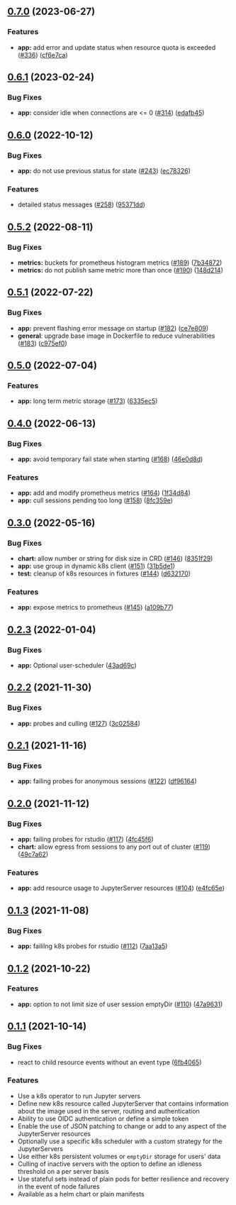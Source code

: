 ## [0.7.0](https://github.com/SwissDataScienceCenter/amalthea/compare/0.6.1...0.7.0) (2023-06-27)

### Features

* **app:** add error and update status when resource quota is exceeded ([#336](https://github.com/SwissDataScienceCenter/amalthea/issues/336)) ([cf6e7ca](https://github.com/SwissDataScienceCenter/amalthea/commit/cf6e7ca788359d6544f4b27319a34f4e9e246d39))



## [0.6.1](https://github.com/SwissDataScienceCenter/amalthea/compare/0.6.0...0.6.1) (2023-02-24)


### Bug Fixes

* **app:** consider idle when connections are <= 0 ([#314](https://github.com/SwissDataScienceCenter/amalthea/issues/314)) ([edafb45](https://github.com/SwissDataScienceCenter/amalthea/commit/edafb45f28ab55ec2e03ff8af60c113b1fbdb97a))



## [0.6.0](https://github.com/SwissDataScienceCenter/amalthea/compare/0.5.2...0.6.0) (2022-10-12)


### Bug Fixes

* **app:** do not use previous status for state ([#243](https://github.com/SwissDataScienceCenter/amalthea/issues/243)) ([ec78326](https://github.com/SwissDataScienceCenter/amalthea/commit/ec7832674538a0788f79996ff30faf59179f351b))


### Features

* detailed status messages ([#258](https://github.com/SwissDataScienceCenter/amalthea/issues/258)) ([95371dd](https://github.com/SwissDataScienceCenter/amalthea/commit/95371ddea8e09cdbccfed658a55f85ea73094cad))



## [0.5.2](https://github.com/SwissDataScienceCenter/amalthea/compare/0.5.1...0.5.2) (2022-08-11)


### Bug Fixes

* **metrics:** buckets for prometheus histogram metrics ([#189](https://github.com/SwissDataScienceCenter/amalthea/issues/189)) ([7b34872](https://github.com/SwissDataScienceCenter/amalthea/commit/7b3487207d902919e2934fda7654850d20cdd903))
* **metrics:** do not publish same metric more than once ([#190](https://github.com/SwissDataScienceCenter/amalthea/issues/190)) ([148d214](https://github.com/SwissDataScienceCenter/amalthea/commit/148d214a01f8ab97008b18c1b1089c481337d047))



## [0.5.1](https://github.com/SwissDataScienceCenter/amalthea/compare/0.5.0...0.5.1) (2022-07-22)


### Bug Fixes

* **app:** prevent flashing error message on startup ([#182](https://github.com/SwissDataScienceCenter/amalthea/issues/182)) ([ce7e809](https://github.com/SwissDataScienceCenter/amalthea/commit/ce7e80935d94fb4a03a1430bb56019e8082a109c))
* **general**: upgrade base image in Dockerfile to reduce vulnerabilities ([#183](https://github.com/SwissDataScienceCenter/amalthea/issues/183)) ([c975ef0](https://github.com/SwissDataScienceCenter/amalthea/commit/c975ef0e53e9baa2c938fd9c3510b014ddc7b917))



## [0.5.0](https://github.com/SwissDataScienceCenter/amalthea/compare/0.4.0...0.5.0) (2022-07-04)


### Features

* **app:** long term metric storage ([#173](https://github.com/SwissDataScienceCenter/amalthea/issues/173)) ([6335ec5](https://github.com/SwissDataScienceCenter/amalthea/commit/6335ec5b3657e5d8dba1adb239b9f9e87dbf428b))


## [0.4.0](https://github.com/SwissDataScienceCenter/amalthea/compare/0.3.0...0.4.0) (2022-06-13)

### Bug Fixes

* **app:** avoid temporary fail state when starting ([#168](https://github.com/SwissDataScienceCenter/amalthea/issues/168)) ([46e0d8d](https://github.com/SwissDataScienceCenter/amalthea/commit/46e0d8d9486c78b6114dd2ab74cadd7da0cb92eb))


### Features

* **app:** add and modify prometheus metrics ([#164](https://github.com/SwissDataScienceCenter/amalthea/issues/164)) ([1f34d84](https://github.com/SwissDataScienceCenter/amalthea/commit/1f34d84ab8fcaff7654f149d8e67d4166bf01771))
* **app:** cull sessions pending too long ([#158](https://github.com/SwissDataScienceCenter/amalthea/issues/158)) ([8fc359e](https://github.com/SwissDataScienceCenter/amalthea/commit/8fc359ea83e9c643b1b7c34b2573c5e829baa35f))


## [0.3.0](https://github.com/SwissDataScienceCenter/amalthea/compare/0.2.3...0.3.0) (2022-05-16)

### Bug Fixes

* **chart:** allow number or string for disk size in CRD ([#146](https://github.com/SwissDataScienceCenter/amalthea/issues/146)) ([8351f29](https://github.com/SwissDataScienceCenter/amalthea/commit/8351f29163dacec2af729f69f832dc8e40357773))
* **app:** use group in dynamic k8s client ([#151](https://github.com/SwissDataScienceCenter/amalthea/issues/151)) ([31b5de1](https://github.com/SwissDataScienceCenter/amalthea/commit/31b5de11ffc4f889ee7bbdcc5c4cf31df10addd0))
* **test:** cleanup of k8s resources in fixtures ([#144](https://github.com/SwissDataScienceCenter/amalthea/issues/144)) ([d632170](https://github.com/SwissDataScienceCenter/amalthea/commit/d6321700bfc78a4080064a8697ce6f7eb8b8e773))

### Features

* **app:** expose metrics to prometheus  ([#145](https://github.com/SwissDataScienceCenter/amalthea/issues/145)) ([a109b77](https://github.com/SwissDataScienceCenter/amalthea/commit/a109b77741eaac9aa9c6b19a8d553e205ae57e38))


## [0.2.3](https://github.com/SwissDataScienceCenter/amalthea/compare/0.2.2...0.2.3) (2022-01-04)



### Bug Fixes

* **app:** Optional user-scheduler ([43ad69c](https://github.com/SwissDataScienceCenter/amalthea/commit/43ad69ca639acb90470abafce46005f8ee20fc3c))



## [0.2.2](https://github.com/SwissDataScienceCenter/amalthea/compare/0.2.1...0.2.2) (2021-11-30)



### Bug Fixes

* **app:** probes and culling ([#127](https://github.com/SwissDataScienceCenter/amalthea/issues/127)) ([3c02584](https://github.com/SwissDataScienceCenter/amalthea/commit/3c02584eb3913f6329a4f736a41070005f9d3ad9))



## [0.2.1](https://github.com/SwissDataScienceCenter/amalthea/compare/0.2.0...0.2.1) (2021-11-16)



### Bug Fixes

* **app:** failing probes for anonymous sessions ([#122](https://github.com/SwissDataScienceCenter/amalthea/issues/122)) ([df96164](https://github.com/SwissDataScienceCenter/amalthea/commit/df96164bd44dd68d7fbf904db9bcdac72aab7cae))



## [0.2.0](https://github.com/SwissDataScienceCenter/amalthea/compare/0.1.3...0.2.0) (2021-11-12)



### Bug Fixes

* **app:** failing probes for rstudio ([#117](https://github.com/SwissDataScienceCenter/amalthea/issues/117)) ([4fc45f6](https://github.com/SwissDataScienceCenter/amalthea/commit/4fc45f6855e485174b01d68efc0f07f6ebcd88b3))
* **chart:** allow egress from sessions to any port out of cluster ([#119](https://github.com/SwissDataScienceCenter/amalthea/issues/119)) ([49c7a62](https://github.com/SwissDataScienceCenter/amalthea/commit/49c7a6219dc7de3b511d526b0d0ab7d8d196bc2a))


### Features

* **app:** add resource usage to JupyterServer resources ([#104](https://github.com/SwissDataScienceCenter/amalthea/issues/104)) ([e4fc65e](https://github.com/SwissDataScienceCenter/amalthea/commit/e4fc65ea7a9c2816bec6c6c4224316b0d6de052b))



## [0.1.3](https://github.com/SwissDataScienceCenter/amalthea/compare/0.1.2...0.1.3) (2021-11-08)


### Bug Fixes

* **app:** faililng k8s probes for rstudio ([#112](https://github.com/SwissDataScienceCenter/amalthea/issues/112)) ([7aa13a5](https://github.com/SwissDataScienceCenter/amalthea/commit/7aa13a517721473d6a85c30c744c60fa3dc74b75))



## [0.1.2](https://github.com/SwissDataScienceCenter/amalthea/compare/0.1.1...0.1.2) (2021-10-22)


### Features

* **app:** option to not limit size of user session emptyDir ([#110](https://github.com/SwissDataScienceCenter/amalthea/issues/110)) ([47a9631](https://github.com/SwissDataScienceCenter/amalthea/commit/47a96312e2e86b8e44e6f6e77964c19f82e956b9))



## [0.1.1](https://github.com/SwissDataScienceCenter/amalthea/compare/0.1.0...0.1.1) (2021-10-14)


### Bug Fixes

* react to child resource events without an event type ([6fb4065](https://github.com/SwissDataScienceCenter/amalthea/commit/6fb4065f4a693aa9cceac86425228335b2cfd2f8))


### Features

* Use a k8s operator to run Jupyter servers
* Define new k8s resource called JupyterServer that contains information about the image used in the server, routing and authentication
* Ability to use OIDC authentication or define a simple token
* Enable the use of JSON patching to change or add to any aspect of the JupyterServer resources
* Optionally use a specific k8s scheduler with a custom strategy for the JupyterServers
* Use either k8s persistent volumes or `emptyDir` storage for users' data
* Culling of inactive servers with the option to define an idleness threshold on a per server basis
* Use stateful sets instead of plain pods for better resilience and recovery in the event of node failures
* Available as a helm chart or plain manifests
